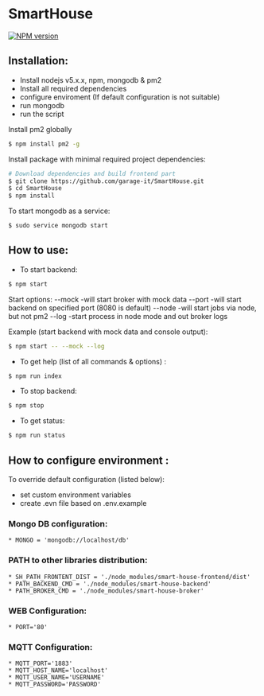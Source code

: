 # SmartHouse
<span class="badge-npmversion"><a href="https://npmjs.org/package/smart-house" title="View this project on NPM"><img src="https://img.shields.io/npm/v/badges.svg" alt="NPM version" /></a></span>

## Installation:
* Install nodejs v5.x.x, npm, mongodb & pm2
* Install all required dependencies
* configure enviroment (If default configuration is not suitable)
* run mongodb
* run the script

Install pm2 globally
```sh
$ npm install pm2 -g
```

Install package with minimal required project dependencies:
```sh
# Download dependencies and build frontend part
$ git clone https://github.com/garage-it/SmartHouse.git
$ cd SmartHouse
$ npm install
```

To start mongodb as a service:
```sh
$ sudo service mongodb start
```

## How to use:
- To start backend:
```sh
$ npm start
```

Start options:
    --mock -will start broker with mock data
    --port <n> -will start backend on specified port (8080 is default)
    --node -will start jobs via node, but not pm2
    --log -start process in node mode and out broker logs

Example (start backend with mock data and console output):
```sh
$ npm start -- --mock --log
```

- To get help (list of all commands & options) :
```sh
$ npm run index
```

- To stop backend:
```sh
$ npm stop
```

- To get status:
```sh
$ npm run status
```

## How to configure environment :
To override default configuration (listed below):
- set custom environment variables
- create .evn file based on .env.example

### Mongo DB configuration:
    * MONGO = 'mongodb://localhost/db'    

### PATH to other libraries distribution:
    * SH_PATH_FRONTENT_DIST = './node_modules/smart-house-frontend/dist'
    * PATH_BACKEND_CMD = './node_modules/smart-house-backend'
    * PATH_BROKER_CMD = './node_modules/smart-house-broker'

### WEB Configuration:
    * PORT='80'

### MQTT Configuration:
    * MQTT_PORT='1883'
    * MQTT_HOST_NAME='localhost'
    * MQTT_USER_NAME='USERNAME'
    * MQTT_PASSWORD='PASSWORD'
